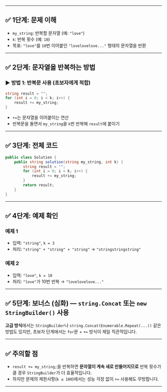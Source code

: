 
---

## ✅ 1단계: 문제 이해

* `my_string`: 반복할 문자열 (예: `"love"`)
* `k`: 반복 횟수 (예: `10`)
* 목표: `"love"`를 `10`번 이어붙인 `"lovelovelove..."` 형태의 문자열을 반환

---

## ✅ 2단계: 문자열을 반복하는 방법

### ▶ 방법 1: 반복문 사용 (초보자에게 적합)

```csharp
string result = "";
for (int i = 0; i < k; i++) {
    result += my_string;
}
```

* `+=`는 문자열을 이어붙이는 연산
* 반복문을 돌면서 `my_string`을 `k`번 반복해 `result`에 붙이기

---

## ✅ 3단계: 전체 코드

```csharp
public class Solution {
    public string solution(string my_string, int k) {
        string result = "";
        for (int i = 0; i < k; i++) {
            result += my_string;
        }
        return result;
    }
}
```

---

## ✅ 4단계: 예제 확인

### 예제 1

* 입력: `"string"`, `k = 3`
* 처리: `"string" + "string" + "string"` → `"stringstringstring"`

### 예제 2

* 입력: `"love"`, `k = 10`
* 처리: `"love"`가 10번 반복 → `"lovelovelove..."`

---

## ✅ 5단계: 보너스 (심화) — `string.Concat` 또는 `new StringBuilder()` 사용

**고급 방식**에서는 `StringBuilder`나 `string.Concat(Enumerable.Repeat(...))` 같은 방법도 있지만, 초보자 단계에서는 `for`문 + `+=` 방식이 제일 직관적입니다.

---

## ✅ 주의할 점

* `result += my_string;`을 반복하면 **문자열이 계속 새로 만들어지므로** 반복 횟수가 클 경우 `StringBuilder`가 더 효율적입니다.
* 하지만 문제의 제한사항(`k ≤ 100`)에서는 성능 걱정 없이 `+=` 사용해도 무방합니다.

---
